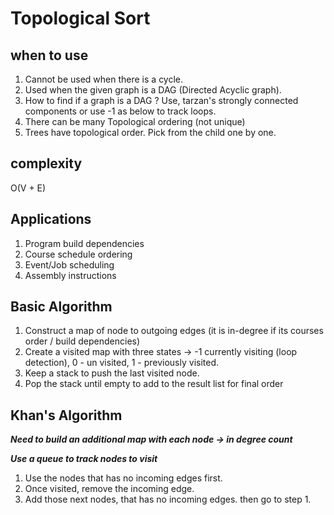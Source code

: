 # Topological Sort

## when to use

1. Cannot be used when there is a cycle.
2. Used when the given graph is a DAG (Directed Acyclic graph).
3. How to find if a graph is a DAG ? Use, tarzan's strongly connected components or use -1 as below to track loops.
4. There can be many Topological ordering (not unique)
5. Trees have topological order. Pick from the child one by one.

## complexity

O(V + E)

## Applications
1. Program build dependencies
2. Course schedule ordering
3. Event/Job scheduling
4. Assembly instructions

## Basic Algorithm

1. Construct a map of node to outgoing edges (it is in-degree if its courses order / build dependencies)
2. Create a visited map with three states -> -1 currently visiting (loop detection), 0 - un visited, 1 - previously visited.
3. Keep a stack to push the last visited node.
4. Pop the stack until empty to add to the result list for final order

## Khan's Algorithm

***Need to build an additional map with each node -> in degree count***

***Use a queue to track nodes to visit***

1. Use the nodes that has no incoming edges first.
2. Once visited, remove the incoming edge. 
3. Add those next nodes, that has no incoming edges. then go to step 1.